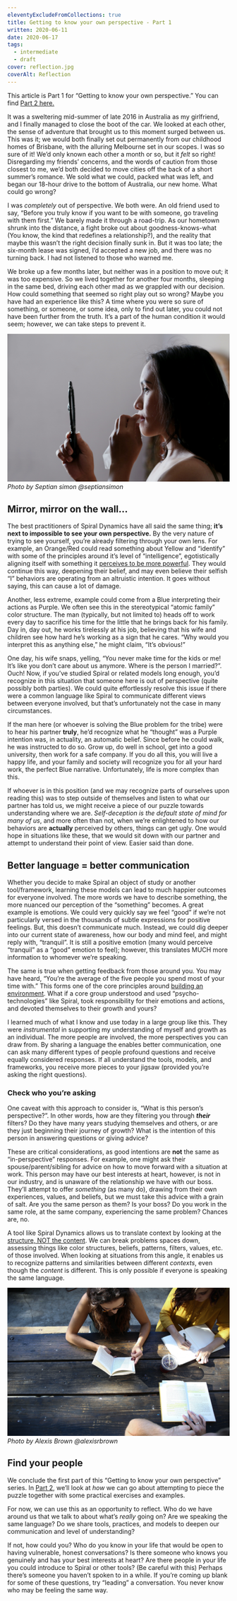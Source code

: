 ```yaml
---
eleventyExcludeFromCollections: true
title: Getting to know your own perspective - Part 1
written: 2020-06-11
date: 2020-06-17
tags:
  - intermediate
  - draft
cover: reflection.jpg
coverAlt: Reflection
---
```


<div class="toc">
This article is Part 1 for “Getting to know your own perspective.” You can find <a href="https://spirals.blog/articles/getting-to-know-your-own-perspective-part-2/">Part 2 here.</a>
</div>


It was a sweltering mid-summer of late 2016 in Australia as my girlfriend, and I finally managed to close the boot of the car. We looked at each other, the sense of adventure that brought us to this moment surged between us. This was it; we would both finally set out permanently from our childhood homes of Brisbane, with the alluring Melbourne set in our scopes. I was so sure of it! We’d only known each other a month or so, but it *felt* so right! Disregarding my friends’ concerns, and the words of caution from those closest to me, we’d both decided to move cities off the back of a short summer’s romance. We sold what we could, packed what was left, and began our 18-hour drive to the bottom of Australia, our new home. What could go wrong?

I was *completely* out of perspective. We both were. An old friend used to say, “Before you truly know if you want to be with someone, go traveling with them first.” We barely made it through a road-trip. As our hometown shrunk into the distance, a fight broke out about goodness-knows-what (You know, the kind that redefines a relationship?), and the reality that maybe this wasn’t the right decision finally sunk in. But it was too late; the six-month lease was signed, I’d accepted a new job, and there was no turning back. I had not listened to those who warned me.

We broke up a few months later, but neither was in a position to move out; it was too expensive. So we lived together for another four months, sleeping in the same bed, driving each other mad as we grappled with our decision. How could something that seemed so right play out so wrong? Maybe you have had an experience like this? A time where you were so sure of something, or someone, or some idea, only to find out later, you could not have been further from the truth. It’s a part of the human condition it would seem; however, we can take steps to prevent it.


![Mirror mirror](mirror.jpg)
*Photo by Septian simon @septiansimon*


## Mirror, mirror on the wall…
The best practitioners of Spiral Dynamics have all said the same thing; **it’s next to impossible to see your own perspective.** By the very nature of trying to see yourself, you’re already filtering through your own lens. For example, an Orange/Red could read something about Yellow and “identify” with some of the principles around it’s level of “intelligence”, egotistically aligning itself with something it [perceives to be more powerful](https://spirals.blog/articles/wholearchy/). They would continue this way, deepening their belief, and may even believe their selfish “I” behaviors are operating from an altruistic intention. It goes without saying, this can cause a lot of damage.

Another, less extreme, example could come from a Blue interpreting their actions as Purple. We often see this in the stereotypical “atomic family” color structure. The man (typically, but not limited to) heads off to work every day to sacrifice his time for the little that he brings back for his family. Day in, day out, he works tirelessly at his job, believing that his wife and children see how hard he’s working as a sign that he cares. “Why would you interpret this as anything else,” he might claim, “It’s obvious!”

One day, his wife snaps, yelling, “You never make time for the kids or me! It’s like you don’t care about us anymore. Where is the person I married?”. Ouch! Now, if you’ve studied Spiral or related models long enough, you’d recognize in this situation that someone here is out of perspective (quite possibly both parties). We could quite effortlessly resolve this issue if there were a common language like Spiral to communicate different views between everyone involved, but that’s unfortunately not the case in many circumstances.

If the man here (or whoever is solving the Blue problem for the tribe) were to hear his partner **truly**, he’d recognize what he “thought” was a Purple intention was, in actuality, an automatic belief. Since before he could walk, he was instructed to do so. Grow up, do well in school, get into a good university, then work for a safe company. If you do all this, you will live a happy life, and your family and society will recognize you for all your hard work, the perfect Blue narrative. Unfortunately, life is more complex than this.

If whoever is in this position (and we may recognize parts of ourselves upon reading this) was to step outside of themselves and listen to what our partner has told us, we might receive a piece of our puzzle towards understanding where we are. *Self-deception is the default state of mind for many of us*, and more often than not, when we’re enlightened to how our behaviors are **actually** perceived by others, things can get ugly. One would hope in situations like these, that we would sit down with our partner and attempt to understand their point of view. Easier said than done.

## Better language = better communication
Whether you decide to make Spiral an object of study or another tool/framework, learning these models can lead to much happier outcomes for everyone involved. The more words we have to describe something, the more nuanced our perception of the “something” becomes. A great example is emotions. We could very quickly say we feel “good” if we’re not particularly versed in the thousands of subtle expressions for positive feelings. But, this doesn’t communicate much. Instead, we could dig deeper into our current state of awareness, how our body and mind feel, and might reply with, “tranquil”. It is still a positive emotion (many would perceive “tranquil” as a “good” emotion to feel); however, this translates MUCH more information to whomever we’re speaking.

The same is true when getting feedback from those around you. You may have heard, “You’re the average of the five people you spend most of your time with.” This forms one of the core principles around [building an environment](https://spirals.blog/articles/building-environment/). What if a core group understood and used “psycho-technologies” like Spiral, took responsibility for their emotions and actions, and devoted themselves to their growth and yours?

I learned much of what I know and use today in a large group like this. They were *instrumental* in supporting my understanding of myself and growth as an individual. The more people are involved, the more perspectives you can draw from. By sharing a language the enables better communication, one can ask many different types of people profound questions and receive equally considered responses. If all understand the tools, models, and frameworks, you receive more pieces to your jigsaw (provided you’re asking the right questions).

### Check who you’re asking

One caveat with this approach to consider is, “What is this person’s perspective?”. In other words, how are they filtering you through ***their*** filters? Do they have many years studying themselves and others, or are they just beginning their journey of growth? What is the intention of this person in answering questions or giving advice?

These are critical considerations, as good intentions are **not** the same as “in-perspective” responses. For example, one might ask their spouse/parent/sibling for advice on how to move forward with a situation at work. This person may have our best interests at heart, however, is not in our industry, and is unaware of the relationship we have with our boss. They’ll attempt to offer *something* (as many do), drawing from their own experiences, values, and beliefs, but we must take this advice with a grain of salt. Are you the same person as them? Is your boss? Do you work in the same role, at the same company, experiencing the same problem? Chances are, no.

A tool like Spiral Dynamics allows us to translate context by looking at the [structure, NOT the content](https://spirals.blog/articles/structure-vs-content/). We can break problems spaces down, assessing things like color structures, beliefs, patterns, filters, values, etc. of those involved. When looking at situations from this angle, it enables us to recognize patterns and similarities between different *contexts*, even though the *content* is different. This is only possible if everyone is speaking the same language.

![Your people](people.jpg)
*Photo by Alexis Brown @alexisrbrown*

## Find your people

We conclude the first part of this “Getting to know your own perspective” series. In [Part 2](https://spirals.blog/articles/getting-to-know-your-own-perspective-part-2/), we’ll look at *how* we can go about attempting to piece the puzzle together with some practical exercises and examples.

For now, we can use this as an opportunity to reflect. Who do we have around us that we talk to about what’s *really* going on? Are we speaking the same language? Do we share tools, practices, and models to deepen our communication and level of understanding?

If not, how could you? Who do you know in your life that would be open to having vulnerable, honest conversations? Is there someone who knows you genuinely and has your best interests at heart? Are there people in your life you could introduce to Spiral or other tools? (Be careful with this) Perhaps there’s someone you haven’t spoken to in a while. If you’re coming up blank for some of these questions, try “leading” a conversation. You never know who may be feeling the same way.


